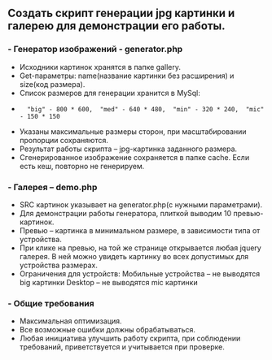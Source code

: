 ## Создать скрипт генерации jpg картинки и галерею для демонстрации его работы.
### - Генератор изображений - generator.php
-	Исходники картинок хранятся в папке gallery.
-	Get-параметры: name(название картинки без расширения) и size(код размера).
-	Список размеров для генерации хранится в MySql:
-		"big" - 800 * 600,  "med" - 640 * 480,  "min" - 320 * 240,  "mic" - 150 * 150
-	Указаны максимальные размеры сторон, при масштабировании пропорции сохраняются.
-	Результат работы скрипта – jpg-картинка заданного размера.
-	Сгенерированное изображение сохраняется в папке cache. Если есть кеш, повторно не генерируем.
### - Галерея – demo.php
-	SRC картинок указывает на generator.php(с нужными параметрами).
-	Для демонстрации работы генератора, плиткой выводим 10 превью-картинок.
-	Превью – картинка в минимальном размере, в зависимости типа от устройства.
-	При клике на превью, на той же странице открывается любая jquery галерея. В ней можно увидеть картинку во всех допустимых для устройства размерах.
-	Ограничения для устройств:
   Мобильные устройства – не выводятся big картинки
   Desktop – не выводятся mic картинки
### - Общие требования
-	Максимальная оптимизация.
-	Все возможные ошибки должны обрабатываться.
-	Любая инициатива улучшить работу скрипта, при соблюдении требований, приветствуется и учитывается при проверке.
 
